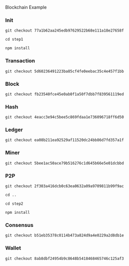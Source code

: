 Blockchain Example


### Init
```
git checkout 77a1b62aa245edb97629522b68e111a18e27658f

cd step1

npm install 
```

### Transaction

```
git checkout 5d60236491223ba85cf4fe0eebac35c4e457f1bb
```

### Block
```
git checkout fb23540fce45e0ab0f1a50f7dbb7f839561119ed
```

### Hash
```
git checkout 4eacc3e94c5bee5c869fdaa1e736096718ff6d50
```

### Ledger
```
git checkout ea08b211ea92529af11520dc24bb86d7fd357a1f
```

### Miner
```
git checkout 5bee1ac50ace79b516276c1d645b66e5e01dcbbd
```

### P2P
```
git checkout 2f303a416dcb0c63ea0632a09a9709811b99f9ac

cd ..

cd step2

npm install 
```

### Consensus
```
git checkout b51eb35378c0114b473a824d9a4e0229a2d8db1e
```

### Wallet
```
git checkout 8ab8dbf24954b9c8648b5418468465746c125af3
```